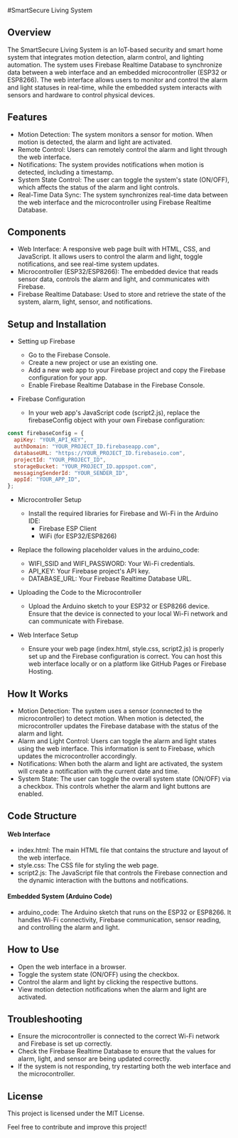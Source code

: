 #SmartSecure Living System
## Overview
The SmartSecure Living System is an IoT-based security and smart home system that integrates motion detection, alarm control, and lighting automation. The system uses Firebase Realtime Database to synchronize data between a web interface and an embedded microcontroller (ESP32 or ESP8266). The web interface allows users to monitor and control the alarm and light statuses in real-time, while the embedded system interacts with sensors and hardware to control physical devices.

## Features
- Motion Detection: The system monitors a sensor for motion. When motion is detected, the alarm and light are activated.
- Remote Control: Users can remotely control the alarm and light through the web interface.
- Notifications: The system provides notifications when motion is detected, including a timestamp.
- System State Control: The user can toggle the system's state (ON/OFF), which affects the status of the alarm and light controls.
- Real-Time Data Sync: The system synchronizes real-time data between the web interface and the microcontroller using Firebase Realtime Database.

## Components
- Web Interface: A responsive web page built with HTML, CSS, and JavaScript. It allows users to control the alarm and light, toggle notifications, and see real-time system updates.
- Microcontroller (ESP32/ESP8266): The embedded device that reads sensor data, controls the alarm and light, and communicates with Firebase.
- Firebase Realtime Database: Used to store and retrieve the state of the system, alarm, light, sensor, and notifications.

## Setup and Installation
- Setting up Firebase

	- Go to the Firebase Console.
	- Create a new project or use an existing one.
	- Add a new web app to your Firebase project and copy the Firebase configuration for your app.
	- Enable Firebase Realtime Database in the Firebase Console.

- Firebase Configuration

	- In your web app's JavaScript code (script2.js), replace the firebaseConfig object with your own Firebase configuration:

```javascript
const firebaseConfig = {
  apiKey: "YOUR_API_KEY",
  authDomain: "YOUR_PROJECT_ID.firebaseapp.com",
  databaseURL: "https://YOUR_PROJECT_ID.firebaseio.com",
  projectId: "YOUR_PROJECT_ID",
  storageBucket: "YOUR_PROJECT_ID.appspot.com",
  messagingSenderId: "YOUR_SENDER_ID",
  appId: "YOUR_APP_ID",
};
```

- Microcontroller Setup
	- Install the required libraries for Firebase and Wi-Fi in the Arduino IDE:
		- Firebase ESP Client
		- WiFi (for ESP32/ESP8266)
- Replace the following placeholder values in the arduino_code:
	- WIFI_SSID and WIFI_PASSWORD: Your Wi-Fi credentials.
	- API_KEY: Your Firebase project's API key.
	- DATABASE_URL: Your Firebase Realtime Database URL.

- Uploading the Code to the Microcontroller
	- Upload the Arduino sketch to your ESP32 or ESP8266 device. Ensure that the device is connected to your local Wi-Fi network and can communicate with Firebase.

- Web Interface Setup
	- Ensure your web page (index.html, style.css, script2.js) is properly set up and the Firebase configuration is correct. You can host this web interface locally or on a platform like GitHub Pages or Firebase Hosting.

## How It Works
- Motion Detection: The system uses a sensor (connected to the microcontroller) to detect motion. When motion is detected, the microcontroller updates the Firebase database with the status of the alarm and light.
- Alarm and Light Control: Users can toggle the alarm and light states using the web interface. This information is sent to Firebase, which updates the microcontroller accordingly.
- Notifications: When both the alarm and light are activated, the system will create a notification with the current date and time.
- System State: The user can toggle the overall system state (ON/OFF) via a checkbox. This controls whether the alarm and light buttons are enabled.
## Code Structure
#### Web Interface
- index.html: The main HTML file that contains the structure and layout of the web interface.
- style.css: The CSS file for styling the web page.
- script2.js: The JavaScript file that controls the Firebase connection and the dynamic interaction with the buttons and notifications.
#### Embedded System (Arduino Code)
- arduino_code: The Arduino sketch that runs on the ESP32 or ESP8266. It handles Wi-Fi connectivity, Firebase communication, sensor reading, and controlling the alarm and light.
## How to Use
- Open the web interface in a browser.
- Toggle the system state (ON/OFF) using the checkbox.
- Control the alarm and light by clicking the respective buttons.
- View motion detection notifications when the alarm and light are activated.
## Troubleshooting
- Ensure the microcontroller is connected to the correct Wi-Fi network and Firebase is set up correctly.
- Check the Firebase Realtime Database to ensure that the values for alarm, light, and sensor are being updated correctly.
- If the system is not responding, try restarting both the web interface and the microcontroller.
## License
This project is licensed under the MIT License.

Feel free to contribute and improve this project!
